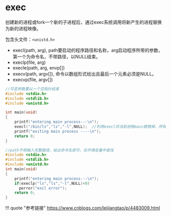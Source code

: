 # exec

创建新的进程或fork一个新的子进程后，通过exec系统调用将新产生的进程替换为新的进程映像。

包含头文件：`<unistd.h>`

- execl(path, arg), path要启动的程序路径和名称，arg启动程序所带的参数，第一个为命令名，不带路径，以NULL结束。
- execlp(file, arg)
- execle(path, arg, envp[])
- execv(path, argv[]), 命令以数组形式给出且最后一个元素必须是NULL。
- execvp(file, argv[])

```c tab="l"
//可变参数要以一个空指针结束
#include <stdio.h>
#include <stdlib.h>
#include <unistd.h>

int main(void)
{
    printf("entering main process---\n");
    execl("/bin/ls","ls","-l",NULL);  //利用execl将当前进程main替换掉，所有最后那条打印语句不会输出
    printf("exiting main process ----\n");
    return 0;
}
```

```c tab="p"
//path不用输入完整路径，给出命令名即可，在环境变量中查找
#include <stdio.h>
#include <stdlib.h>
#include <unistd.h>
int main(void)
{
    printf("entering main process---\n");
    if(execlp("ls","ls","-l",NULL)<0)
      perror("excl error");
    return 0;
}
```

!!! quote "参考链接"
    <https://www.cnblogs.com/leijiangtao/p/4483009.html>

